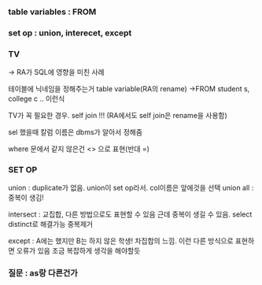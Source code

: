 ### table variables : FROM

### set op : union, interecet, except

### TV

-> RA가 SQL에 영향을 미친 사례

테이블에 닉네임을 정해주는거 table variable(RA의 rename) ->FROM student s, college c .. 이런식

TV가 꼭 필요한 경우. self join !!! (RA에서도 self join은 rename을 사용함)

sel 했을때 칼럼 이름은 dbms가 알아서 정해줌

where 문에서 같지 않은건 <> 으로 표현(반대 =)

### SET OP

union : duplicate가 없음. union이 set op라서. col이름은 앞에것을 선택
union all : 중복이 생김!

intersect : 교집합, 다른 방법으로도 표현할 수 있음 근데 중복이 생길 수 있음. select distinct로 해결가능 중복제거

except : A에는 했지만 B는 하지 않은 학생! 차집합의 느낌. 이런 다른 방식으로 표현하면 오류가 있음 조금 복잡하게 생각을 해야할듯

### 질문 : as랑 다른건가
